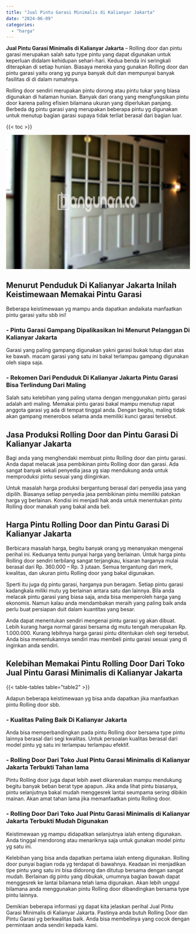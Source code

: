 ```yaml
---
title: "Jual Pintu Garasi Minimalis di Kalianyar Jakarta"
date: "2024-06-09"
categories: 
  - "harga"
---
```


**Jual Pintu Garasi Minimalis di Kalianyar Jakarta** – Rolling door dan pintu garasi merupakan salah satu type pintu yang dapat digunakan untuk keperluan didalam kehidupan sehari-hari. Kedua benda ini seringkali diterapkan di setiap hunian. Biasaya mereka yang gunakan Rolling door dan pintu garasi yaitu orang yg punya banyak duit dan mempunyai banyak fasilitas di di dalam rumahnya.

Rolling door sendiri merupakan pintu dorong atau pintu tukar yang biasa digunakan di halaman hunian. Banyak dari orang yang mengfungsikan pintu door karena paling efisien bilamana ukuran yang diperlukan panjang. Berbeda dg pintu garasi yang merupakan beberapa pintu yg digunakan untuk menutup bagian garasi supaya tidak terliat berasal dari bagian luar.

{{< toc >}}

![Jual Pintu Garasi Minimalis di Kalianyar Jakarta](/images/pintu-garasi-66.png)

## Menurut Penduduk Di Kalianyar Jakarta Inilah Keistimewaan Memakai Pintu Garasi

Beberapa keistimewaan yg mampu anda dapatkan andaikata manfaatkan pintu garasi yaitu sbb ini!

### \- Pintu Garasi Gampang Dipalikasikan Ini Menurut Pelanggan Di Kalianyar Jakarta

Garasi yang paling gampang digunakan yakni garasi bukak tutup dari atas ke bawah. macam garasi yang satu ini bakal terlampau gampang digunakan oleh siapa saja.

### \- Rekomen Dari Penduduk Di Kalianyar Jakarta Pintu Garasi Bisa Terlindung Dari Maling

Salah satu kelebihan yang paling utama dengan menggunakan pintu garasi adalah anti maling. Memakai pintu garasi bakal mampu menutup rapat anggota garasi yg ada di tempat tinggal anda. Dengan begitu, maling tidak akan gampang menerobos selama anda memiliki kunci garasi tersebut.

## Jasa Produksi Rolling Door dan Pintu Garasi Di Kalianyar Jakarta

Bagi anda yang menghendaki membuat pintu Rolling door dan pintu garasi. Anda dapat melacak jasa pembikinan pintu Rolling door dan garasi. Ada sangat banyak sekali penyedia jasa yg siap mendukung anda untuk memproduksi pintu sesuai yang diinginkan.

Untuk masalah harga produksi bergantung berasal dari penyedia jasa yang dipilih. Biasanya setiap penyedia jasa pembikinan pintu memiliki patokan harga yg berlainan. Kondisi ini menjadi hak anda untuk menentukan pintu Rolling door manakah yang bakal anda beli.

## Harga Pintu Rolling Door dan Pintu Garasi Di Kalianyar Jakarta

Berbicara masalah harga, begitu banyak orang yg menanyakan mengenai perihal ini. Keduanya tentu punyai harga yang berlainan. Untuk harga pintu Rolling door sendiri terbilang sangat terjangkau, kisaran harganya mulai berasal dari Rp. 360.000 – Rp. 3 jutaan. Semua tergantung dari merk, kwalitas, dan ukuran pintu Rolling door yang bakal digunakan.

Sperti itu juga dg pintu garasi, harganya pun beragam. Setiap pintu garasi kadangkala miliki mutu yg berlainan antara satu dan lainnya. Bila anda melacak pintu garasi yang biasa saja, anda bisa memperoleh harga yang ekonomis. Namun kalau anda mendambakan meraih yang paling baik anda perlu buat persiapan duit dalam kuantitas yang besar.

Anda dapat menentukan sendiri mengenai pintu garasi yg akan dibuat. Lebih kurang harga normal garasi bersama dg mutu tengah merupakan Rp. 1.000.000. Kurang lebihnya harga garasi pintu ditentukan oleh segi tersebut. Anda bisa menentukannya sendiri mau membeli pintu garasi sesuai yang di inginkan anda sendiri.

## Kelebihan Memakai Pintu Rolling Door Dari Toko Jual Pintu Garasi Minimalis di Kalianyar Jakarta

{{< table-tables table="table2" >}}

Adapun beberapa keistimewaan yg bisa anda dapatkan jika manfaatkan pintu Rolling door sbb.

### \- Kualitas Paling Baik Di Kalianyar Jakarta

Anda bisa memperbandingkan pada pintu Rolling door bersama type pintu lainnya berasal dari segi kwalitas. Untuk persoalan kualitas berasal dari model pintu yg satu ini terlampau terlampau efektif.

### \- Rolling Door Dari Toko Jual Pintu Garasi Minimalis di Kalianyar Jakarta Terbukti Tahan lama

Pintu Rolling door juga dapat lebih awet dikarenakan mampu mendukung begitu banyak beban berat type apapun. Jika anda lihat pintu biasanya, pintu selanjutnya bakal mudah menggesrek lantai seumpama sering dibikin mainan. Akan amat tahan lama jika memanfaatkan pintu Rolling door.

### \- Rolling Door Dari Toko Jual Pintu Garasi Minimalis di Kalianyar Jakarta Terbukti Mudah Digunakan

Keistimewaan yg mampu didapatkan selanjutnya ialah enteng digunakan. Anda tinggal mendorong atau menariknya saja untuk gunakan model pintu yg satu ini.

Kelebihan yang bisa anda dapatkan pertama ialah enteng digunakan. Rolling door punyai bagian roda yg terdapat di bawahnya. Keadaan ini menjadikan tipe pintu yang satu ini bisa didorong dan ditutup bersama dengan sangat mudah. Berlainan dg pintu yang dibukak, umumnya bagian bawah dapat menggesrek ke lantai bilamana telah lama digunakan. Akan lebih unggul bilamana anda menggunakan pintu Rolling door dibandingkan bersama type pintu lainnya.

Demikian beberapa informasi yg dapat kita jelaskan perihal Jual Pintu Garasi Minimalis di Kalianyar Jakarta. Pastinya anda butuh Rolling Door dan Pintu Garasi yg berkwalitas baik. Anda bisa membelinya yang cocok dengan permintaan anda sendiri kepada kami.
